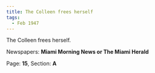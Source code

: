 ```yaml
---  
title: The Colleen frees herself  
tags:  
  - Feb 1947  
---  
```

  
The Colleen frees herself.  
  
Newspapers: **Miami Morning News or The Miami Herald**  
  
Page: **15**, Section: **A** 
